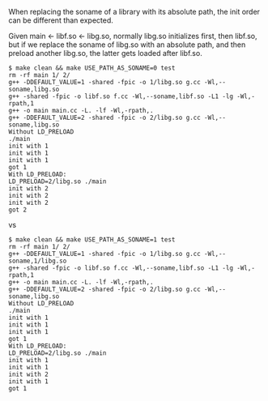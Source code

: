 When replacing the soname of a library with its absolute path, the init order
can be different than expected.

Given main <- libf.so <- libg.so, normally libg.so initializes first, then
libf.so, but if we replace the soname of libg.so with an absolute path, and
then preload another libg.so, the latter gets loaded after libf.so.

```
$ make clean && make USE_PATH_AS_SONAME=0 test
rm -rf main 1/ 2/
g++ -DDEFAULT_VALUE=1 -shared -fpic -o 1/libg.so g.cc -Wl,--soname,libg.so
g++ -shared -fpic -o libf.so f.cc -Wl,--soname,libf.so -L1 -lg -Wl,-rpath,1
g++ -o main main.cc -L. -lf -Wl,-rpath,.
g++ -DDEFAULT_VALUE=2 -shared -fpic -o 2/libg.so g.cc -Wl,--soname,libg.so
Without LD_PRELOAD
./main
init with 1
init with 1
init with 1
got 1
With LD_PRELOAD:
LD_PRELOAD=2/libg.so ./main
init with 2
init with 2
init with 2
got 2
```

vs

```
$ make clean && make USE_PATH_AS_SONAME=1 test
rm -rf main 1/ 2/
g++ -DDEFAULT_VALUE=1 -shared -fpic -o 1/libg.so g.cc -Wl,--soname,1/libg.so
g++ -shared -fpic -o libf.so f.cc -Wl,--soname,libf.so -L1 -lg -Wl,-rpath,1
g++ -o main main.cc -L. -lf -Wl,-rpath,.
g++ -DDEFAULT_VALUE=2 -shared -fpic -o 2/libg.so g.cc -Wl,--soname,libg.so
Without LD_PRELOAD
./main
init with 1
init with 1
init with 1
got 1
With LD_PRELOAD:
LD_PRELOAD=2/libg.so ./main
init with 1
init with 1
init with 2
init with 1
got 1
```
